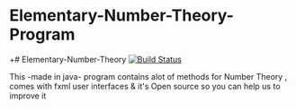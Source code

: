 # Elementary-Number-Theory-Program
+# Elementary-Number-Theory [![Build Status](https://travis-ci.org/WaleedMortaja/Elementary-Number-Theory.svg)](https://travis-ci.org/WaleedMortaja/Elementary-Number-Theory)

This -made in java- program contains alot of methods for Number Theory , comes with fxml user interfaces & it's Open source so you can help us to improve it

